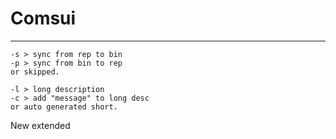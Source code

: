 # Comsui

---

```
-s > sync from rep to bin
-p > sync from bin to rep
or skipped.

-l > long description
-c > add "message" to long desc
or auto generated short.
```

New extended
